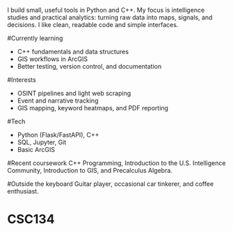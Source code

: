 I build small, useful tools in Python and C++. My focus is intelligence studies and practical analytics: turning raw data into maps, signals, and decisions. I like clean, readable code and simple interfaces.

#Currently learning
- C++ fundamentals and data structures
- GIS workflows in ArcGIS
- Better testing, version control, and documentation

#Interests
- OSINT pipelines and light web scraping
- Event and narrative tracking
- GIS mapping, keyword heatmaps, and PDF reporting

#Tech
- Python (Flask/FastAPI), C++
- SQL, Jupyter, Git
- Basic ArcGIS

#Recent coursework
C++ Programming, Introduction to the U.S. Intelligence Community, Introduction to GIS, and Precalculus Algebra.

#Outside the keyboard
Guitar player, occasional car tinkerer, and coffee enthusiast.

# CSC134
